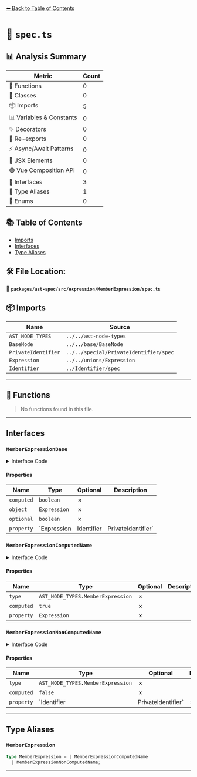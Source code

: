 [⬅️ Back to Table of Contents](../../../../../index.md)

# 📄 `spec.ts`

## 📊 Analysis Summary

| Metric | Count |
|--------|-------|
| 🔧 Functions | 0 |
| 🧱 Classes | 0 |
| 📦 Imports | 5 |
| 📊 Variables & Constants | 0 |
| ✨ Decorators | 0 |
| 🔄 Re-exports | 0 |
| ⚡ Async/Await Patterns | 0 |
| 💠 JSX Elements | 0 |
| 🟢 Vue Composition API | 0 |
| 📐 Interfaces | 3 |
| 📑 Type Aliases | 1 |
| 🎯 Enums | 0 |

## 📚 Table of Contents

- [Imports](#imports)
- [Interfaces](#interfaces)
- [Type Aliases](#type-aliases)

## 🛠️ File Location:
📂 **`packages/ast-spec/src/expression/MemberExpression/spec.ts`**

## 📦 Imports

| Name | Source |
|------|--------|
| `AST_NODE_TYPES` | `../../ast-node-types` |
| `BaseNode` | `../../base/BaseNode` |
| `PrivateIdentifier` | `../../special/PrivateIdentifier/spec` |
| `Expression` | `../../unions/Expression` |
| `Identifier` | `../Identifier/spec` |


---

## 🔧 Functions

> No functions found in this file.


---

## Interfaces

### `MemberExpressionBase`

<details><summary>Interface Code</summary>

```ts
interface MemberExpressionBase extends BaseNode {
  computed: boolean;
  object: Expression;
  optional: boolean;
  property: Expression | Identifier | PrivateIdentifier;
}
```
</details>

#### Properties

| Name | Type | Optional | Description |
|------|------|----------|-------------|
| `computed` | `boolean` | ✗ |  |
| `object` | `Expression` | ✗ |  |
| `optional` | `boolean` | ✗ |  |
| `property` | `Expression | Identifier | PrivateIdentifier` | ✗ |  |

### `MemberExpressionComputedName`

<details><summary>Interface Code</summary>

```ts
export interface MemberExpressionComputedName extends MemberExpressionBase {
  type: AST_NODE_TYPES.MemberExpression;
  computed: true;
  property: Expression;
}
```
</details>

#### Properties

| Name | Type | Optional | Description |
|------|------|----------|-------------|
| `type` | `AST_NODE_TYPES.MemberExpression` | ✗ |  |
| `computed` | `true` | ✗ |  |
| `property` | `Expression` | ✗ |  |

### `MemberExpressionNonComputedName`

<details><summary>Interface Code</summary>

```ts
export interface MemberExpressionNonComputedName extends MemberExpressionBase {
  type: AST_NODE_TYPES.MemberExpression;
  computed: false;
  property: Identifier | PrivateIdentifier;
}
```
</details>

#### Properties

| Name | Type | Optional | Description |
|------|------|----------|-------------|
| `type` | `AST_NODE_TYPES.MemberExpression` | ✗ |  |
| `computed` | `false` | ✗ |  |
| `property` | `Identifier | PrivateIdentifier` | ✗ |  |


---

## Type Aliases

### `MemberExpression`

```ts
type MemberExpression = | MemberExpressionComputedName
  | MemberExpressionNonComputedName;
```


---